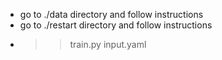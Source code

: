 * go to ./data directory and follow instructions
* go to ./restart directory and follow instructions
* >> train.py input.yaml
